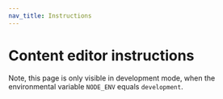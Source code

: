 ```yaml
---
nav_title: Instructions
---
```


# Content editor instructions

Note, this page is only visible in development mode, when the environmental variable `NODE_ENV` equals `development`.
